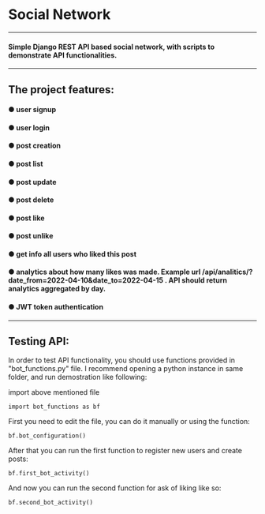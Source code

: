 # Social Network

___

#### Simple Django REST API based social network, with scripts to demonstrate API functionalities.

___

## The project features:

#### ● user signup

#### ● user login

#### ● post creation

#### ● post list

#### ● post update

#### ● post delete

#### ● post like

#### ● post unlike

#### ● get info all users who liked this post

#### ● analytics about how many likes was made. Example url /api/analitics/?date_from=2022-04-10&date_to=2022-04-15 . API should return analytics aggregated by day.

#### ● JWT token authentication
___

## Testing API:

In order to test API functionality, you should use functions provided in "bot_functions.py" file. I recommend opening a python instance in same folder, and run demostration like following:


import above mentioned file


`import bot_functions as bf
`

First you need to edit the file, you can do it manually or using the function:

`bf.bot_configuration()
`

After that you can run the first function to register new users and create posts:

`bf.first_bot_activity()
`

And now you can run the second function for ask of liking like so:

`bf.second_bot_activity()`